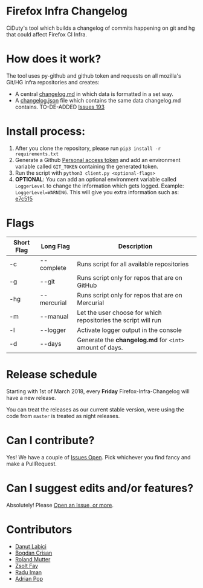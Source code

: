# Firefox Infra Changelog
CiDuty's tool which builds a changelog of commits happening on git and hg that could affect Firefox CI Infra.

# How does it work?
The tool uses py-github and github token and requests on all mozilla's Git/HG infra repositories and creates:
* A central [changelog.md](https://github.com/Akhliskun/firefox-infra-changelog/blob/master/changelog.md) in which data is formatted in a set way. 
* A [changelog.json](https://github.com/Akhliskun/firefox-infra-changelog/blob/master/changelog.json) file which contains the same data changelog.md contains. TO-DE-ADDED [Issues 193](https://github.com/mozilla-releng/firefox-infra-changelog/issues/193)

# Install process:
1. After you clone the repository, please run `pip3 install -r requirements.txt`
2. Generate a Github [Personal access token](https://github.com/settings/tokens) and add an environment variable called `GIT_TOKEN` containing the generated token.
3. Run the script with `python3 client.py <optional-flags>`
4. **OPTIONAL**: You can add an optional environment variable called `LoggerLevel` to change the information which gets logged. Example: `LoggerLevel=WARNING`. This will give you extra information such as: [e7c515](https://github.com/mozilla-releng/firefox-infra-changelog/pull/263/commits/e7c515cd1249c60921a22cb2876deef44b5fe7a4#diff-55a742f2aefb0ba0012723d8409292b3R249)

# Flags
| Short Flag | Long Flag | Description |
|-----|-----|----------------------------------------------------------------------------|
| -c | --complete  | Runs script for all available repositories
| -g | --git  | Runs script only for repos that are on GitHub                              |
| -hg | --mercurial   | Runs script only for repos that are on Mercurial                           |
| -m | --manual    | Let the user choose for which repositories the script will run             |
| -l | --logger    | Activate logger output in the console             |
| -d | --days | Generate the **changelog.md** for `<int>` amount of days. |

# Release schedule
Starting with 1st of March 2018, every **Friday** Firefox-Infra-Changelog will have a new release. 

You can treat the releases as our current stable version, were using the code from `master` is treated as night releases.

# Can I contribute?
Yes! We have a couple of [Issues Open](https://github.com/Akhliskun/firefox-infra-changelog/issues). 
Pick whichever you find fancy and make a PullRequest.

# Can I suggest edits and/or features? 
Absolutely! Please [Open an Issue, or more](https://github.com/Akhliskun/firefox-infra-changelog/issues). 




# Contributors
* [Danut Labici](https://github.com/Akhliskun)
* [Bogdan Crisan](https://github.com/bccrisan)
* [Roland Mutter](https://github.com/mutterroland)
* [Zsolt Fay](https://github.com/zsoltfay)
* [Radu Iman](https://github.com/raduiman)
* [Adrian Pop](https://github.com/popadrianc)
